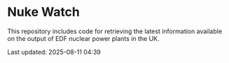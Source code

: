 # Nuke Watch

This repository includes code for retrieving the latest information available on the output of EDF nuclear power plants in the UK.

Last updated: 2025-08-11 04:39